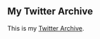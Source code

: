 My Twitter Archive
------------------

This is my [Twitter Archive](http://blog.twitter.com/2012/12/your-twitter-archive.html).